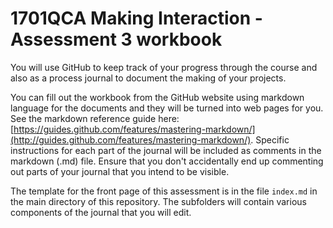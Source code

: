 # 1701QCA Making Interaction - Assessment 3 workbook

You will use GitHub to keep track of your progress through the course and also as a process journal to document the making of your projects.

You can fill out the workbook from the GitHub website using markdown language for the documents and they will be turned into web pages for you. See the markdown reference guide here: [https://guides.github.com/features/mastering-markdown/](http://guides.github.com/features/mastering-markdown/). Specific instructions for each part of the journal will be included as comments in the markdown (.md) file. Ensure that you don't accidentally end up commenting out parts of your journal that you intend to be visible.

The template for the front page of this assessment is in the file `index.md` in the main directory of this repository. The subfolders will contain various components of the journal that you will edit. 

